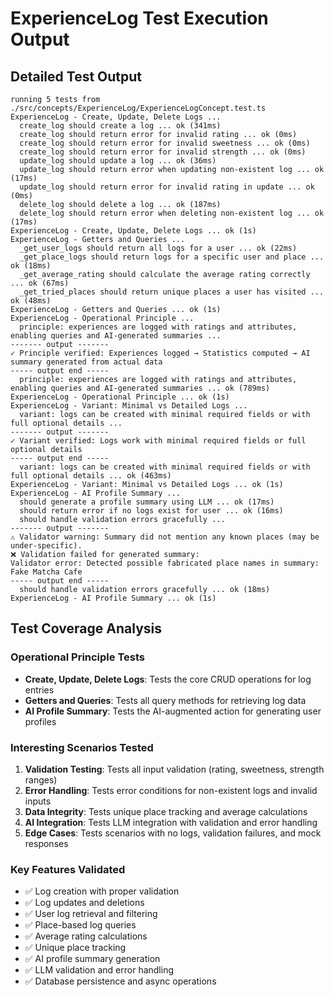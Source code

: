 # ExperienceLog Test Execution Output

## Detailed Test Output

```
running 5 tests from ./src/concepts/ExperienceLog/ExperienceLogConcept.test.ts
ExperienceLog - Create, Update, Delete Logs ...
  create_log should create a log ... ok (341ms)
  create_log should return error for invalid rating ... ok (0ms)
  create_log should return error for invalid sweetness ... ok (0ms)
  create_log should return error for invalid strength ... ok (0ms)
  update_log should update a log ... ok (36ms)
  update_log should return error when updating non-existent log ... ok (17ms)
  update_log should return error for invalid rating in update ... ok (0ms)
  delete_log should delete a log ... ok (187ms)
  delete_log should return error when deleting non-existent log ... ok (17ms)
ExperienceLog - Create, Update, Delete Logs ... ok (1s)
ExperienceLog - Getters and Queries ...
  _get_user_logs should return all logs for a user ... ok (22ms)
  _get_place_logs should return logs for a specific user and place ... ok (18ms)
  _get_average_rating should calculate the average rating correctly ... ok (67ms)
  _get_tried_places should return unique places a user has visited ... ok (48ms)
ExperienceLog - Getters and Queries ... ok (1s)
ExperienceLog - Operational Principle ...
  principle: experiences are logged with ratings and attributes, enabling queries and AI-generated summaries ...
------- output -------
✓ Principle verified: Experiences logged → Statistics computed → AI summary generated from actual data
----- output end -----
  principle: experiences are logged with ratings and attributes, enabling queries and AI-generated summaries ... ok (789ms)
ExperienceLog - Operational Principle ... ok (1s)
ExperienceLog - Variant: Minimal vs Detailed Logs ...
  variant: logs can be created with minimal required fields or with full optional details ...
------- output -------
✓ Variant verified: Logs work with minimal required fields or full optional details
----- output end -----
  variant: logs can be created with minimal required fields or with full optional details ... ok (463ms)
ExperienceLog - Variant: Minimal vs Detailed Logs ... ok (1s)
ExperienceLog - AI Profile Summary ...
  should generate a profile summary using LLM ... ok (17ms)
  should return error if no logs exist for user ... ok (16ms)
  should handle validation errors gracefully ...
------- output -------
⚠️ Validator warning: Summary did not mention any known places (may be under-specific).
❌ Validation failed for generated summary:
Validator error: Detected possible fabricated place names in summary: Fake Matcha Cafe
----- output end -----
  should handle validation errors gracefully ... ok (18ms)
ExperienceLog - AI Profile Summary ... ok (1s)
```

## Test Coverage Analysis

### Operational Principle Tests
- **Create, Update, Delete Logs**: Tests the core CRUD operations for log entries
- **Getters and Queries**: Tests all query methods for retrieving log data
- **AI Profile Summary**: Tests the AI-augmented action for generating user profiles

### Interesting Scenarios Tested
1. **Validation Testing**: Tests all input validation (rating, sweetness, strength ranges)
2. **Error Handling**: Tests error conditions for non-existent logs and invalid inputs
3. **Data Integrity**: Tests unique place tracking and average calculations
4. **AI Integration**: Tests LLM integration with validation and error handling
5. **Edge Cases**: Tests scenarios with no logs, validation failures, and mock responses

### Key Features Validated
- ✅ Log creation with proper validation
- ✅ Log updates and deletions
- ✅ User log retrieval and filtering
- ✅ Place-based log queries
- ✅ Average rating calculations
- ✅ Unique place tracking
- ✅ AI profile summary generation
- ✅ LLM validation and error handling
- ✅ Database persistence and async operations